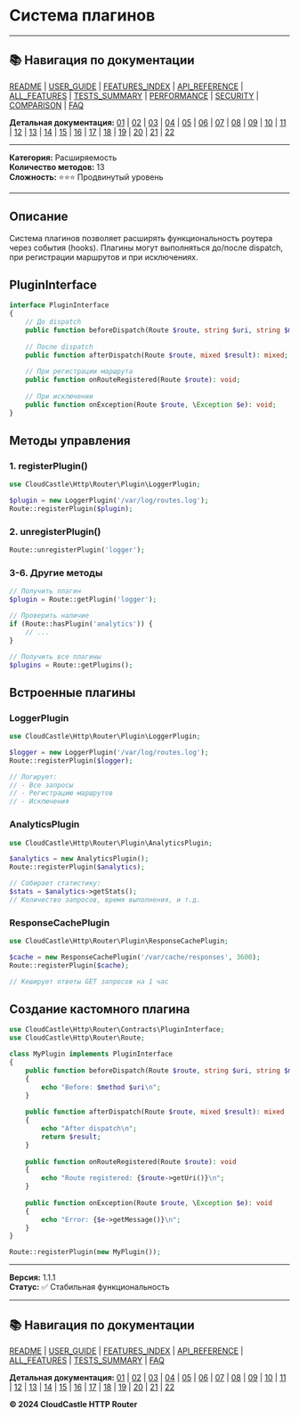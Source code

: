 # Система плагинов

---

## 📚 Навигация по документации

[README](../../README.md) | [USER_GUIDE](../USER_GUIDE.md) | [FEATURES_INDEX](../FEATURES_INDEX.md) | [API_REFERENCE](../API_REFERENCE.md) | [ALL_FEATURES](../ALL_FEATURES.md) | [TESTS_SUMMARY](../TESTS_SUMMARY.md) | [PERFORMANCE](../PERFORMANCE_ANALYSIS.md) | [SECURITY](../SECURITY_REPORT.md) | [COMPARISON](../COMPARISON.md) | [FAQ](../FAQ.md)

**Детальная документация:** [01](01_BASIC_ROUTING.md) | [02](02_ROUTE_PARAMETERS.md) | [03](03_ROUTE_GROUPS.md) | [04](04_RATE_LIMITING.md) | [05](05_IP_FILTERING.md) | [06](06_MIDDLEWARE.md) | [07](07_NAMED_ROUTES.md) | [08](08_TAGS.md) | [09](09_HELPER_FUNCTIONS.md) | [10](10_ROUTE_SHORTCUTS.md) | [11](11_ROUTE_MACROS.md) | [12](12_URL_GENERATION.md) | [13](13_EXPRESSION_LANGUAGE.md) | [14](14_CACHING.md) | [15](15_PLUGINS.md) | [16](16_LOADERS.md) | [17](17_PSR_SUPPORT.md) | [18](18_ACTION_RESOLVER.md) | [19](19_STATISTICS.md) | [20](20_SECURITY.md) | [21](21_EXCEPTIONS.md) | [22](22_CLI_TOOLS.md)

---


**Категория:** Расширяемость  
**Количество методов:** 13  
**Сложность:** ⭐⭐⭐ Продвинутый уровень

---

## Описание

Система плагинов позволяет расширять функциональность роутера через события (hooks). Плагины могут выполняться до/после dispatch, при регистрации маршрутов и при исключениях.

## PluginInterface

```php
interface PluginInterface
{
    // До dispatch
    public function beforeDispatch(Route $route, string $uri, string $method): void;
    
    // После dispatch
    public function afterDispatch(Route $route, mixed $result): mixed;
    
    // При регистрации маршрута
    public function onRouteRegistered(Route $route): void;
    
    // При исключении
    public function onException(Route $route, \Exception $e): void;
}
```

## Методы управления

### 1. registerPlugin()

```php
use CloudCastle\Http\Router\Plugin\LoggerPlugin;

$plugin = new LoggerPlugin('/var/log/routes.log');
Route::registerPlugin($plugin);
```

### 2. unregisterPlugin()

```php
Route::unregisterPlugin('logger');
```

### 3-6. Другие методы

```php
// Получить плагин
$plugin = Route::getPlugin('logger');

// Проверить наличие
if (Route::hasPlugin('analytics')) {
    // ...
}

// Получить все плагины
$plugins = Route::getPlugins();
```

## Встроенные плагины

### LoggerPlugin

```php
use CloudCastle\Http\Router\Plugin\LoggerPlugin;

$logger = new LoggerPlugin('/var/log/routes.log');
Route::registerPlugin($logger);

// Логирует:
// - Все запросы
// - Регистрацию маршрутов
// - Исключения
```

### AnalyticsPlugin

```php
use CloudCastle\Http\Router\Plugin\AnalyticsPlugin;

$analytics = new AnalyticsPlugin();
Route::registerPlugin($analytics);

// Собирает статистику:
$stats = $analytics->getStats();
// Количество запросов, время выполнения, и т.д.
```

### ResponseCachePlugin

```php
use CloudCastle\Http\Router\Plugin\ResponseCachePlugin;

$cache = new ResponseCachePlugin('/var/cache/responses', 3600);
Route::registerPlugin($cache);

// Кеширует ответы GET запросов на 1 час
```

## Создание кастомного плагина

```php
use CloudCastle\Http\Router\Contracts\PluginInterface;
use CloudCastle\Http\Router\Route;

class MyPlugin implements PluginInterface
{
    public function beforeDispatch(Route $route, string $uri, string $method): void
    {
        echo "Before: $method $uri\n";
    }
    
    public function afterDispatch(Route $route, mixed $result): mixed
    {
        echo "After dispatch\n";
        return $result;
    }
    
    public function onRouteRegistered(Route $route): void
    {
        echo "Route registered: {$route->getUri()}\n";
    }
    
    public function onException(Route $route, \Exception $e): void
    {
        echo "Error: {$e->getMessage()}\n";
    }
}

Route::registerPlugin(new MyPlugin());
```

---

**Версия:** 1.1.1  
**Статус:** ✅ Стабильная функциональность


---

## 📚 Навигация по документации

[README](../../README.md) | [USER_GUIDE](../USER_GUIDE.md) | [FEATURES_INDEX](../FEATURES_INDEX.md) | [API_REFERENCE](../API_REFERENCE.md) | [ALL_FEATURES](../ALL_FEATURES.md) | [TESTS_SUMMARY](../TESTS_SUMMARY.md) | [FAQ](../FAQ.md)

**Детальная документация:** [01](01_BASIC_ROUTING.md) | [02](02_ROUTE_PARAMETERS.md) | [03](03_ROUTE_GROUPS.md) | [04](04_RATE_LIMITING.md) | [05](05_IP_FILTERING.md) | [06](06_MIDDLEWARE.md) | [07](07_NAMED_ROUTES.md) | [08](08_TAGS.md) | [09](09_HELPER_FUNCTIONS.md) | [10](10_ROUTE_SHORTCUTS.md) | [11](11_ROUTE_MACROS.md) | [12](12_URL_GENERATION.md) | [13](13_EXPRESSION_LANGUAGE.md) | [14](14_CACHING.md) | [15](15_PLUGINS.md) | [16](16_LOADERS.md) | [17](17_PSR_SUPPORT.md) | [18](18_ACTION_RESOLVER.md) | [19](19_STATISTICS.md) | [20](20_SECURITY.md) | [21](21_EXCEPTIONS.md) | [22](22_CLI_TOOLS.md)

**© 2024 CloudCastle HTTP Router**
